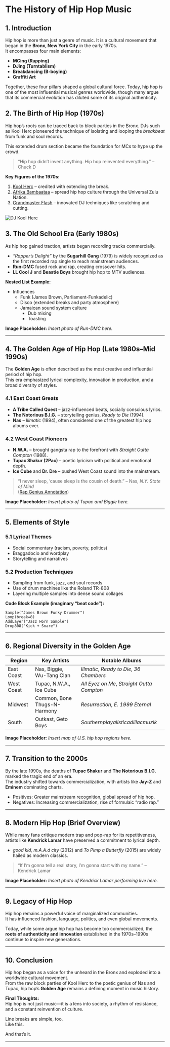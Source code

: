 # The History of Hip Hop Music  

## 1. Introduction  
Hip hop is more than just a genre of music. It is a cultural movement that began in the **Bronx, New York City** in the early 1970s.  
It encompasses four main elements:  
- **MCing (Rapping)**  
- **DJing (Turntablism)**  
- **Breakdancing (B-boying)**  
- **Graffiti Art**  

Together, these four pillars shaped a global cultural force. Today, hip hop is one of the most influential musical genres worldwide, though many argue that its commercial evolution has diluted some of its original authenticity.  

## 2. The Birth of Hip Hop (1970s)  

Hip hop’s roots can be traced back to block parties in the Bronx. DJs such as Kool Herc pioneered the technique of isolating and looping the *breakbeat* from funk and soul records.  

This extended drum section became the foundation for MCs to hype up the crowd.  

> “Hip hop didn’t invent anything. Hip hop reinvented everything.” – Chuck D 

**Key Figures of the 1970s:**  
1. [Kool Herc](https://youtu.be/10C-Q3NIlzU) – credited with extending the break.  
2. [Afrika Bambaataa](https://youtu.be/9J3lwZjHenA) – spread hip hop culture through the Universal Zulu Nation.  
3. [Grandmaster Flash](https://youtu.be/PobrSpMwKk4) – innovated DJ techniques like scratching and cutting.  

![DJ Kool Herc](https://i.guim.co.uk/img/static/sys-images/Music/Pix/pictures/2011/6/7/1307462447332/DJ-Kool-Herc-007.jpg)

## 3. The Old School Era (Early 1980s)  

As hip hop gained traction, artists began recording tracks commercially.  
- *“Rapper’s Delight”* by the **Sugarhill Gang** (1979) is widely recognized as the first recorded rap single to reach mainstream audiences.  
- **Run-DMC** fused rock and rap, creating crossover hits.  
- **LL Cool J** and **Beastie Boys** brought hip hop to MTV audiences.  

**Nested List Example:**  
- Influences  
  - Funk (James Brown, Parliament-Funkadelic)  
  - Disco (extended breaks and party atmosphere)  
  - Jamaican sound system culture  
    - Dub mixing  
    - Toasting  

**Image Placeholder:** _Insert photo of Run-DMC here._  

---

## 4. The Golden Age of Hip Hop (Late 1980s–Mid 1990s)  

The **Golden Age** is often described as the most creative and influential period of hip hop.  
This era emphasized lyrical complexity, innovation in production, and a broad diversity of styles.  

### 4.1 East Coast Greats  
- **A Tribe Called Quest** – jazz-influenced beats, socially conscious lyrics.  
- **The Notorious B.I.G.** – storytelling genius, *Ready to Die* (1994).  
- **Nas** – *Illmatic* (1994), often considered one of the greatest hip hop albums ever.  

### 4.2 West Coast Pioneers  
- **N.W.A.** – brought gangsta rap to the forefront with *Straight Outta Compton* (1988).  
- **Tupac Shakur (2Pac)** – poetic lyricism with political and emotional depth.  
- **Ice Cube** and **Dr. Dre** – pushed West Coast sound into the mainstream.  

> “I never sleep, ’cause sleep is the cousin of death.” – Nas, *N.Y. State of Mind*  
([Rap Genius Annotation](https://genius.com/Nas-ny-state-of-mind-lyrics))  

**Image Placeholder:** _Insert photo of Tupac and Biggie here._  

---

## 5. Elements of Style  

### 5.1 Lyrical Themes  
- Social commentary (racism, poverty, politics)  
- Braggadocio and wordplay  
- Storytelling and narratives  

### 5.2 Production Techniques  
- Sampling from funk, jazz, and soul records  
- Use of drum machines like the Roland TR-808  
- Layering multiple samples into dense sound collages  

**Code Block Example (imaginary “beat code”):**  

```
Sample("James Brown Funky Drummer")
Loop(break=8)
AddLayer("Jazz Horn Sample")
Drop808("Kick + Snare")
```
---

## 6. Regional Diversity in the Golden Age  

| Region   | Key Artists            | Notable Albums                  |  
|----------|------------------------|---------------------------------|  
| East Coast | Nas, Biggie, Wu-Tang Clan | *Illmatic*, *Ready to Die*, *36 Chambers* |  
| West Coast | Tupac, N.W.A., Ice Cube | *All Eyez on Me*, *Straight Outta Compton* |  
| Midwest   | Common, Bone Thugs-N-Harmony | *Resurrection*, *E. 1999 Eternal* |  
| South     | Outkast, Geto Boys    | *Southernplayalisticadillacmuzik* |  

**Image Placeholder:** _Insert map of U.S. hip hop regions here._  

---

## 7. Transition to the 2000s  

By the late 1990s, the deaths of **Tupac Shakur** and **The Notorious B.I.G.** marked the tragic end of an era.  
The industry shifted towards commercialization, with artists like **Jay-Z** and **Eminem** dominating charts.  

- Positives: Greater mainstream recognition, global spread of hip hop.  
- Negatives: Increasing commercialization, rise of formulaic “radio rap.”  

---

## 8. Modern Hip Hop (Brief Overview)  

While many fans critique modern trap and pop-rap for its repetitiveness, artists like **Kendrick Lamar** have preserved a commitment to lyrical depth.  
- *good kid, m.A.A.d city* (2012) and *To Pimp a Butterfly* (2015) are widely hailed as modern classics.  

> “If I’m gonna tell a real story, I’m gonna start with my name.” – Kendrick Lamar  

**Image Placeholder:** _Insert photo of Kendrick Lamar performing live here._  

---

## 9. Legacy of Hip Hop  

Hip hop remains a powerful voice of marginalized communities.  
It has influenced fashion, language, politics, and even global movements.  

Today, while some argue hip hop has become too commercialized, the **roots of authenticity and innovation** established in the 1970s–1990s continue to inspire new generations.  

---

## 10. Conclusion  

Hip hop began as a voice for the unheard in the Bronx and exploded into a worldwide cultural movement.  
From the raw block parties of Kool Herc to the poetic genius of Nas and Tupac, hip hop’s **Golden Age** remains a defining moment in music history.  

**Final Thoughts:**  
Hip hop is not just music—it is a lens into society, a rhythm of resistance, and a constant reinvention of culture.  

Line breaks are simple, too.  
Like this.  

And that’s it.  

---  
